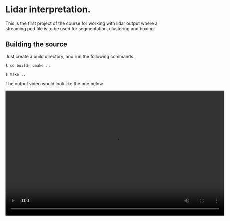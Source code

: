 # Lidar interpretation. 

This is the first project of the course for working with lidar output where a streaming pcd file is to be used for segmentation, clustering and boxing. 

## Building the source
Just create a build directory, and run the following commands. 

` $ cd build; cmake .. `

` $ make .. `

The output video would look like the one below.

<p>
<video src="output.mp4" width="700" height="400" />

